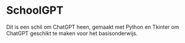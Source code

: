 # SchoolGPT
Dit is een schil om ChatGPT heen, gemaakt met Python en Tkinter om ChatGPT geschikt te maken voor het basisonderwijs.
